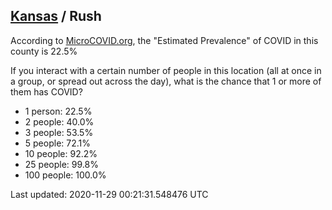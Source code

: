 
## [Kansas](/united-states/kansas) / Rush

According to [MicroCOVID.org](http://microcovid.org),
the "Estimated Prevalence" of COVID in this county is 22.5%

If you interact with a certain number of people in this location
(all at once in a group, or spread out across the day), what is the chance that
1 or more of them has COVID?

- 1 person: 22.5%
- 2 people: 40.0%
- 3 people: 53.5%
- 5 people: 72.1%
- 10 people: 92.2%
- 25 people: 99.8%
- 100 people: 100.0%

Last updated: 2020-11-29 00:21:31.548476 UTC
